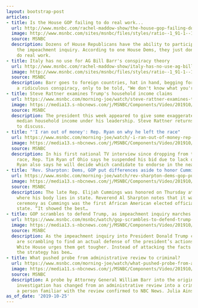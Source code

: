 ```yaml
---
layout: bootstrap-post
articles:
- title: Is the House GOP failing to do real work...
  url: http://www.msnbc.com/rachel-maddow-show/the-house-gop-failing-do-real-work-the-impeachment-inquiry
  image: http://www.msnbc.com/sites/msnbc/files/styles/ratio--1_91-1--1200x630/public/videos/n_bwms_gop_191023_1920x1080.jpg?itok=Ukdi6XnE
  source: MSNBC
  description: Dozens of House Republicans have the ability to participate fully in
    the impeachment inquiry. According to one House Dems, they just don't want to
    do real work.
- title: Italy has no use for AG Bill Barr's conspiracy theory
  url: http://www.msnbc.com/rachel-maddow-show/italy-has-no-use-ag-bill-barrs-conspiracy-theory
  image: http://www.msnbc.com/sites/msnbc/files/styles/ratio--1_91-1--1200x630/public/videos/n_wh_deadline_barr_191023_1920x1080.jpg?itok=1ZtRM1XV
  source: MSNBC
  description: Barr goes to foreign countries, hat in hand, begging for help with
    a ridiculous conspiracy, only to be told, "We don't know what you're talking about."
- title: Steve Rattner examines Trump's household income claims
  url: https://www.msnbc.com/morning-joe/watch/steve-rattner-examines-trump-s-household-income-claims-72024133695
  image: https://media13.s-nbcnews.com/j/MSNBC/Components/Video/201910/n_mj_rattner_191025_1920x1080.nbcnews-fp-1200-630.jpg
  source: MSNBC
  description: The president this week appeared to give some exaggerated numbers on
    median household income under his leadership. Steve Rattner returns with charts
    to discuss.
- title: "'I ran out of money': Rep. Ryan on why he left the race"
  url: https://www.msnbc.com/morning-joe/watch/-i-ran-out-of-money-rep-ryan-on-why-he-left-the-race-72025157583
  image: https://media13.s-nbcnews.com/j/MSNBC/Components/Video/201910/n_mj_ryan_191025_1920x1080.nbcnews-fp-1200-630.jpg
  source: MSNBC
  description: In his first national TV interview since dropping from the 2020 presidential
    race, Rep. Tim Ryan of Ohio says he suspended his bid due to lack of money. Rep.
    Ryan also says he will decide which candidate to endorse in the near future.
- title: 'Rev. Sharpton: Dems, GOP put differences aside to honor Cummings'
  url: https://www.msnbc.com/morning-joe/watch/rev-sharpton-dems-gop-put-differences-aside-to-honor-cummings-72025157591
  image: https://media13.s-nbcnews.com/j/MSNBC/Components/Video/201910/n_mj_sharpton_micro_191025_1920x1080.nbcnews-fp-1200-630.jpg
  source: MSNBC
  description: The late Rep. Elijah Cummings was honored on Thursday at the U.S. Capitol
    where his body lies in state. Reverend Al Sharpton notes that it was a historic
    ceremony as Cummings was the first African American elected official to lie in
    state. “It showed the best…
- title: GOP scrambles to defend Trump, as impeachment inquiry marches on
  url: https://www.msnbc.com/msnbc/watch/gop-scrambles-to-defend-trump-as-impeachment-inquiry-marches-on-72024645617
  image: https://media13.s-nbcnews.com/j/MSNBC/Components/Video/201910/n_msnbc_brk_daythatwas_191025.nbcnews-fp-1200-630.jpg
  source: MSNBC
  description: As the impeachment inquiry into President Donald Trump continues, Republicans
    are scrambling to find an actual defense of the president’s actions, even as the
    White House urges them get tougher. Instead of attacking the facts of the case,
    the strategy has bee…
- title: What pushed probe from administrative review to criminal?
  url: https://www.msnbc.com/morning-joe/watch/what-pushed-probe-from-administrative-review-to-criminal-72021573589
  image: https://media11.s-nbcnews.com/j/MSNBC/Components/Video/201910/n_mj_first_191025_1920x1080.nbcnews-fp-1200-630.jpg
  source: MSNBC
  description: A probe by Attorney General William Barr into the origins of the Russia
    investigation has changed from an administrative review into a criminal investigation,
    a person familiar with the review confirmed to NBC News. Julia Ainsley discusses.
as_of_date: '2019-10-25'
---
```


